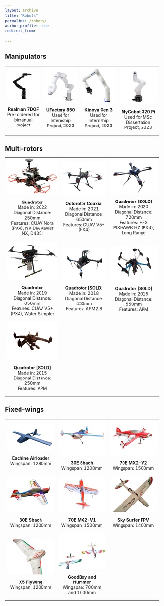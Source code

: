 ```yaml
---
layout: archive
title: "Robots"
permalink: /robots/
author_profile: true
redirect_from:

---
```


## Manipulators

<html>
    <table style="margin-left: auto; margin-right: auto; border: none">
        <tr style="border: none">
            <td style="border: none">
                <div align="center" id="member">
                <img src="/images/realman7.png" width="300px">
                <p>
                <div align="center"><b>Realman 7DOF</b></div>
                <div align="center">Pre-ordered for bimanual project</div> 
                </p>
                </div>
            </td>
            <td style="border: none">
                <div align="center" id="member">
                <img src="/images/uf850-removebg-preview.png" width="300px">
                <p>
                <div align="center"><b>UFactory 850</b></div>
                <div align="center">Used for Internship Project, 2023</div> 
                </p>
                </div>
            </td>
             <td style="border: none">
                <div align="center" id="member">
                <img src="/images/gen3.png" width="300px">
                <p>
                <div align="center"><b>Kinova Gen 3</b></div>
                <div align="center">Used for Internship Project, 2023</div> 
                </p>
                </div>
            </td>
             <td style="border: none">
                <div align="center" id="member">
                <img src="/images/mycobot320.png" width="300px">
                <p>
                <div align="center"><b>MyCobot 320 Pi</b></div>
                <div align="center">Used for MSc Dissertation Project, 2023</div> 
                </p>
                </div>
            </td>
        </tr>
<!--         <tr style="border: none">
            <td style="border: none">
                <div align="center" id="member">
                <img src="/images/30e-1.png" width="300px">
                <p>
                <div align="center"><b>30E Sbach</b></div>
                <div align="center">Wingspan: 1200mm</div> 
                </p>
                </div>
            </td>
             <td style="border: none">
                <div align="center" id="member">
                <img src="/images/70e-1.png" width="300px">
                <p>
                <div align="center"><b>70E MX2-V1</b></div>
                <div align="center">Wingspan: 1500mm</div> 
                </p>
                </div>
            </td>
             <td style="border: none">
                <div align="center" id="member">
                <img src="/images/sky-surfer.png" width="300px">
                <p>
                <div align="center"><b>Sky Surfer FPV</b></div>
                <div align="center">Wingspan: 1400mm</div> 
                </p>
                </div>
            </td>
        </tr>
         <tr style="border: none">
             <td style="border: none">
                <div align="center" id="member">
                <img src="/images/x5.png" width="300px">
                <p>
                <div align="center"><b>X5 Flywing</b></div>
                <div align="center">Wingspan: 1200mm</div> 
                </p>
                </div>
            </td>
            <td style="border: none">
                <div align="center" id="member">
                <img src="/images/epp.png" width="300px">
                <p>
                <div align="center"><b>GoodBoy and Hummer</b></div>
                <div align="center">Wingspan: 700mm and 1000mm</div> 
                </p>
                </div>
            </td>
        </tr> -->
    </table>
</html>

## Multi-rotors

<html>
    <table style="margin-left: auto; margin-right: auto; border: none">
        <tr style="border: none">
            <td style="border: none">
                <div align="center" id="member">
                <img src="/images/2021-onboard.png" width="300px">
                <p>
                <div align="center"><b>Quadrotor</b></div>
                <div align="center">Made in: 2022</div> 
                <div align="center">Diagonal Distance: 250mm</div>
                <div align="center">Features: CUAV Nora (PX4), NVIDIA Xavier NX, D435i</div>      
                </p>
                </div>
            </td>
            <td style="border: none">
                <div align="center" id="member">
                <img src="/images/2020-8.png" width="300px">
                <p>
                <div align="center"><b>Octorotor Coaxial</b></div>
                <div align="center">Made in: 2021</div>
                <div align="center">Diagonal Distance: 650mm</div>
                <div align="center">Features: CUAV V5+ (PX4)</div>    
                </p>
                </div>
            </td>
            <td style="border: none">
                <div align="center" id="member">
                <img src="/images/2020-fold.png" width="300px">
                <p>
                <div align="center"><b>Quadrotor [SOLD]</b></div>
                <div align="center">Made in: 2020</div>
                <div align="center">Diagonal Distance: 720mm</div>
                <div align="center">Features: HEX PIXHAWK H7 (PX4), Long Range</div>
                </p>
                </div>
            </td>
        </tr>
        <tr style="border: none">
            <td style="border: none">
                <div align="center" id="member">
                <img src="/images/2019-4.png" width="300px">
                <p>
                <div align="center"><b>Quadrotor</b></div>
                <div align="center">Made in: 2019</div>
                <div align="center">Diagonal Distance: 650mm</div>
                <div align="center">Features: CUAV V5+ (PX4), Water Sampler</div>
                </p>
                </div>
            </td>
            <td style="border: none">
                <div align="center" id="member">
                <img src="/images/450-small.png" width="300px">
                <p>
                <div align="center"><b>Quadrotor [SOLD]</b></div>
                <div align="center">Made in: 2018</div>
                <div align="center">Diagonal Distance: 450mm</div>
                <div align="center">Features: APM2.8</div>
                </p>
                </div>
            </td>
             <td style="border: none">
                <div align="center" id="member">
                <img src="/images/450-2015.png" width="300px">
                <p>
                <div align="center"><b>Quadrotor [SOLD]</b></div>
                <div align="center">Made in: 2015</div>
                <div align="center">Diagonal Distance: 550mm</div>
                <div align="center">Features: APM</div>
                </p>
                </div>
            </td>
        </tr>
        <tr style="border: none">
            <td style="border: none">
                <div align="center" id="member">
                <img src="/images/250-old.png" width="300px">
                <p>
                <div align="center"><b>Quadrotor [SOLD]</b></div>
                <div align="center">Made in: 2015</div>
                <div align="center">Diagonal Distance: 250mm</div>
                <div align="center">Features: APM</div>
                </p>
                </div>
            </td>
        </tr>
    </table>
</html>


## Fixed-wings

<html>
    <table style="margin-left: auto; margin-right: auto; border: none">
        <tr style="border: none">
            <td style="border: none">
                <div align="center" id="member">
                <img src="/images/2020-uav.png" width="300px">
                <p>
                <div align="center"><b>Eachine Airloader</b></div>
                <div align="center">Wingspan: 1280mm</div> 
                </p>
                </div>
            </td>
             <td style="border: none">
                <div align="center" id="member">
                <img src="/images/30e-2.png" width="300px">
                <p>
                <div align="center"><b>30E Sbach</b></div>
                <div align="center">Wingspan: 1200mm</div> 
                </p>
                </div>
            </td>
             <td style="border: none">
                <div align="center" id="member">
                <img src="/images/70e-2.png" width="300px">
                <p>
                <div align="center"><b>70E MX2-V2</b></div>
                <div align="center">Wingspan: 1500mm</div> 
                </p>
                </div>
            </td>
        </tr>
        <tr style="border: none">
            <td style="border: none">
                <div align="center" id="member">
                <img src="/images/30e-1.png" width="300px">
                <p>
                <div align="center"><b>30E Sbach</b></div>
                <div align="center">Wingspan: 1200mm</div> 
                </p>
                </div>
            </td>
             <td style="border: none">
                <div align="center" id="member">
                <img src="/images/70e-1.png" width="300px">
                <p>
                <div align="center"><b>70E MX2-V1</b></div>
                <div align="center">Wingspan: 1500mm</div> 
                </p>
                </div>
            </td>
             <td style="border: none">
                <div align="center" id="member">
                <img src="/images/sky-surfer.png" width="300px">
                <p>
                <div align="center"><b>Sky Surfer FPV</b></div>
                <div align="center">Wingspan: 1400mm</div> 
                </p>
                </div>
            </td>
        </tr>
         <tr style="border: none">
             <td style="border: none">
                <div align="center" id="member">
                <img src="/images/x5.png" width="300px">
                <p>
                <div align="center"><b>X5 Flywing</b></div>
                <div align="center">Wingspan: 1200mm</div> 
                </p>
                </div>
            </td>
            <td style="border: none">
                <div align="center" id="member">
                <img src="/images/epp.png" width="300px">
                <p>
                <div align="center"><b>GoodBoy and Hummer</b></div>
                <div align="center">Wingspan: 700mm and 1000mm</div> 
                </p>
                </div>
            </td>
        </tr>
    </table>
</html>

